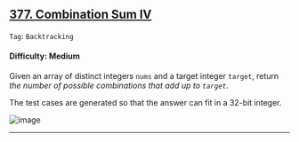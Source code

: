 ## [377. Combination Sum IV](https://leetcode.com/problems/combination-sum-iv)

```Tag```: ```Backtracking``` 

#### Difficulty: Medium

Given an array of distinct integers ```nums``` and a target integer ```target```, return _the number of possible combinations that add up to ```target```_.

The test cases are generated so that the answer can fit in a 32-bit integer.

![image](https://github.com/quananhle/Python/assets/35042430/eb6736c4-ce53-4dcc-a03e-e51983f0d399)

---

